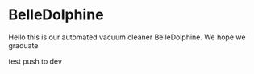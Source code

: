 # BelleDolphine
Hello this is our automated vacuum cleaner BelleDolphine. We hope we graduate

test push to dev